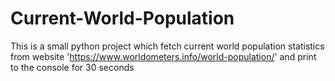 # Current-World-Population
This is a small python project which fetch current world population statistics from website 'https://www.worldometers.info/world-population/' and print to the console for 30 seconds
